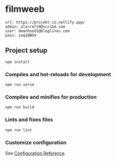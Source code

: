# filmweeb

```
url: https://projekt-io.netlify.app/
admin: olarrett0@scribd.com
user: bmanhood1@bloglines.com
pass: zaq1@WSX
```

## Project setup

```
npm install
```

### Compiles and hot-reloads for development

```
npm run serve
```

### Compiles and minifies for production

```
npm run build
```

### Lints and fixes files

```
npm run lint
```

### Customize configuration

See [Configuration Reference](https://cli.vuejs.org/config/).
